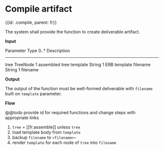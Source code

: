 # Compile artifact
{{id: .compile, parent: fr}}

The system shall provide the function to create deliverable artifact.

__Input__

Parameter Type     0..* Description
--------- -------- ---- --------------
tree      TreeNode 1    assembled tree
template  String   1    ERB template
filename  String   1    filename

__Output__

The output of the function must be well-formed deliverable with `filename` built on `template` parameter.

__Flow__

@@todo provide id for required functions and change steps with appropriate links

1. `tree` = [[fr.assemble]] unless `tree`
2. load template body from `template`
3. backup `filename` to `<filename>~`
4. render `template` for each node of `tree` into `filename`
